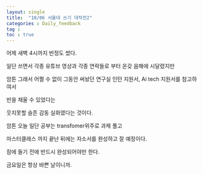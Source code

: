 ```yaml
---
layout: single
title:  "10/06 서울대 쓰기 대작전2"
categories : Daily_feedback
tag : 
toc : true
---
```


어제 새벽 4시까지 반정도 썼다.

일단 쓰면서 각종 유튜브 영상과 각종 연락들로 부터 온갖 음해에 시달렸지만

암튼 그래서 어쩔 수 없이 그동안 써놨던 연구실 인턴 지원서, Ai tech 지원서를 참고하여서

반을 채울 수 있었다는

웃지못할 슬픈 감동 실화였다는 것이다.

암튼 오늘 일단 공부는 transfomer위주로 과제 풀고

마스터클래스 까지 끝난 뒤에는 자소서를 완성하고 잘 예정이다.

잠에 들기 전에 반드시 완성되어야만 한다.

금요일은 항상 바쁜 날이니까.